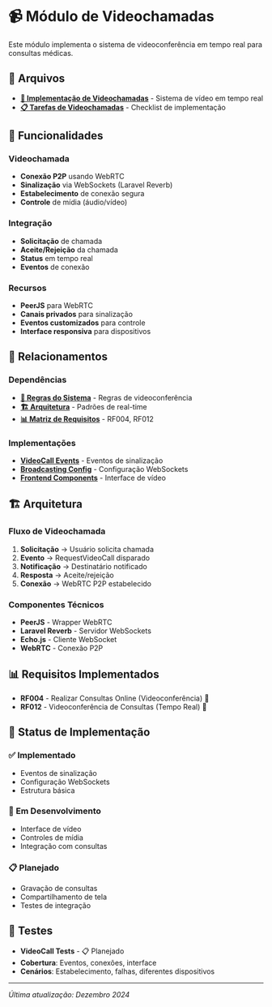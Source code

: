 # 📹 Módulo de Videochamadas

Este módulo implementa o sistema de videoconferência em tempo real para consultas médicas.

## 📁 Arquivos

- **[🔧 Implementação de Videochamadas](VideoCallImplementation.md)** - Sistema de vídeo em tempo real
- **[📋 Tarefas de Videochamadas](VideoCallTasks.md)** - Checklist de implementação

## 🎯 Funcionalidades

### Videochamada
- **Conexão P2P** usando WebRTC
- **Sinalização** via WebSockets (Laravel Reverb)
- **Estabelecimento** de conexão segura
- **Controle** de mídia (áudio/vídeo)

### Integração
- **Solicitação** de chamada
- **Aceite/Rejeição** da chamada
- **Status** em tempo real
- **Eventos** de conexão

### Recursos
- **PeerJS** para WebRTC
- **Canais privados** para sinalização
- **Eventos customizados** para controle
- **Interface responsiva** para dispositivos

## 🔗 Relacionamentos

### Dependências
- **[📜 Regras do Sistema](../requirements/SystemRules.md)** - Regras de videoconferência
- **[🏗️ Arquitetura](../architecture/Arquitetura.md)** - Padrões de real-time
- **[📊 Matriz de Requisitos](../index/MatrizRequisitos.md)** - RF004, RF012

### Implementações
- **[VideoCall Events](../../../app/Events/)** - Eventos de sinalização
- **[Broadcasting Config](../../../config/broadcasting.php)** - Configuração WebSockets
- **[Frontend Components](../../../resources/js/components/)** - Interface de vídeo

## 🏗️ Arquitetura

### Fluxo de Videochamada
1. **Solicitação** → Usuário solicita chamada
2. **Evento** → RequestVideoCall disparado
3. **Notificação** → Destinatário notificado
4. **Resposta** → Aceite/rejeição
5. **Conexão** → WebRTC P2P estabelecido

### Componentes Técnicos
- **PeerJS** - Wrapper WebRTC
- **Laravel Reverb** - Servidor WebSockets
- **Echo.js** - Cliente WebSocket
- **WebRTC** - Conexão P2P

## 📊 Requisitos Implementados

- **RF004** - Realizar Consultas Online (Videoconferência) 🔄
- **RF012** - Videoconferência de Consultas (Tempo Real) 🔄

## 🚧 Status de Implementação

### ✅ Implementado
- Eventos de sinalização
- Configuração WebSockets
- Estrutura básica

### 🔄 Em Desenvolvimento
- Interface de vídeo
- Controles de mídia
- Integração com consultas

### 📋 Planejado
- Gravação de consultas
- Compartilhamento de tela
- Testes de integração

## 🧪 Testes

- **VideoCall Tests** - 📋 Planejado
- **Cobertura**: Eventos, conexões, interface
- **Cenários**: Estabelecimento, falhas, diferentes dispositivos

---

*Última atualização: Dezembro 2024*

